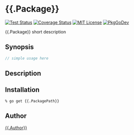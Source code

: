 {{.Package}}
=======

[![Test Status](https://github.com/{{.Owner}}/{{.Package}}/workflows/test/badge.svg?branch={{.Branch}})][actions]
[![Coverage Status](https://codecov.io/gh/{{.Owner}}/{{.Package}}/branch/{{.Branch}}/graph/badge.svg)][codecov]
[![MIT License](http://img.shields.io/badge/license-MIT-blue.svg?style=flat-square)][license]
[![PkgGoDev](https://pkg.go.dev/badge/{{.PackagePath}})][PkgGoDev]

[actions]: https://github.com/{{.Owner}}/{{.Package}}/actions?workflow=test
[codecov]: https://codecov.io/gh/{{.Owner}}/{{.Package}}
[license]: https://{{.GitHubHost}}/{{.Owner}}/{{.Package}}/blob/{{.Branch}}/LICENSE
[PkgGoDev]: https://pkg.go.dev/{{.PackagePath}}

{{.Package}} short description

## Synopsis

```go
// simple usage here
```

## Description

## Installation

```console
% go get {{.PackagePath}}
```

## Author

[{{.Author}}](https://{{.GitHubHost}}/{{.Author}})
